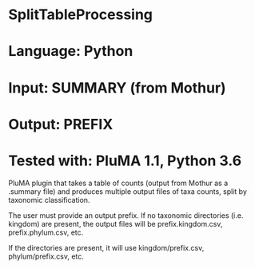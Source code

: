 # SplitTableProcessing
# Language: Python
# Input: SUMMARY (from Mothur)
# Output: PREFIX
# Tested with: PluMA 1.1, Python 3.6


PluMA plugin that takes a table of counts (output from Mothur as a .summary file)
and produces multiple output files of taxa counts, split by taxonomic classification.

The user must provide an output prefix.  If no taxonomic directories (i.e. kingdom)
are present, the output files will be prefix.kingdom.csv, prefix.phylum.csv, etc.

If the directories are present, it will use kingdom/prefix.csv, phylum/prefix.csv, etc.
